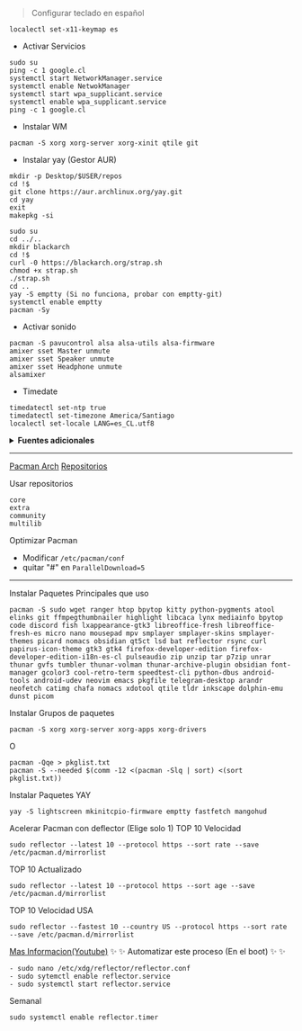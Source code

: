 
> Configurar teclado en español
```
localectl set-x11-keymap es
```

- Activar Servicios
```
sudo su
ping -c 1 google.cl
systemctl start NetworkManager.service
systemctl enable NetwokManager
systemctl start wpa_supplicant.service
systemctl enable wpa_supplicant.service
ping -c 1 google.cl
```

- Instalar WM
```
pacman -S xorg xorg-server xorg-xinit qtile git
```

- Instalar yay (Gestor AUR)
```
mkdir -p Desktop/$USER/repos
cd !$ 
git clone https://aur.archlinux.org/yay.git
cd yay
exit
makepkg -si
```



```
sudo su
cd ../..
mkdir blackarch
cd !$
curl -0 https://blackarch.org/strap.sh
chmod +x strap.sh
./strap.sh
cd ..
yay -S emptty (Si no funciona, probar con emptty-git)
systemctl enable emptty
pacman -Sy
```

- Activar sonido
```
pacman -S pavucontrol alsa alsa-utils alsa-firmware
amixer sset Master unmute
amixer sset Speaker unmute
amixer sset Headphone unmute
alsamixer
``` 

- Timedate
```
timedatectl set-ntp true
timedatectl set-timezone America/Santiago
localectl set-locale LANG=es_CL.utf8
```


   <details>
   <summary><b>Fuentes adicionales</b></summary>
   <br>
   
> Fuentes Asiaticas
```
pacman -S asian-fonts wqy-zenhei ttf-hanazono ttf-baekmuk
```

> Fuentes
```
pacman -S ttf-jetbrains-mono ttf-hack-nerd cantarell ttf-dejavu
```

> Fuentes lib32
```
pacman -S lib32-fontconfig
```
> Emojis
```
pacman -S ttf-joypixels
```
</details>

---

[Pacman Arch](https://wiki.archlinux.org/title/Pacman)
[Repositorios](https://wiki.archlinux.org/title/Official_repositories)

Usar repositorios
```
core
extra
community
multilib
```

Optimizar Pacman

- Modificar ``` /etc/pacman/conf ```
- quitar "#" en ``` ParallelDownload=5 ```

---
Instalar Paquetes Principales que uso
```
pacman -S sudo wget ranger htop bpytop kitty python-pygments atool elinks git ffmpegthumbnailer highlight libcaca lynx mediainfo bpytop code discord fish lxappearance-gtk3 libreoffice-fresh libreoffice-fresh-es micro nano mousepad mpv smplayer smplayer-skins smplayer-themes picard nomacs obsidian qt5ct lsd bat reflector rsync curl papirus-icon-theme gtk3 gtk4 firefox-developer-edition firefox-developer-edition-i18n-es-cl pulseaudio zip unzip tar p7zip unrar thunar gvfs tumbler thunar-volman thunar-archive-plugin obsidian font-manager gcolor3 cool-retro-term speedtest-cli python-dbus android-tools android-udev neovim emacs pkgfile telegram-desktop arandr neofetch catimg chafa nomacs xdotool qtile tldr inkscape dolphin-emu dunst picom
```

Instalar Grupos de paquetes
```
pacman -S xorg xorg-server xorg-apps xorg-drivers 
```

O 
```
pacman -Qqe > pkglist.txt
pacman -S --needed $(comm -12 <(pacman -Slq | sort) <(sort pkglist.txt))
```


Instalar Paquetes YAY
```
yay -S lightscreen mkinitcpio-firmware emptty fastfetch mangohud
```

Acelerar Pacman con deflector (Elige solo 1)
TOP 10 Velocidad
```
sudo reflector --latest 10 --protocol https --sort rate --save /etc/pacman.d/mirrorlist
```
TOP 10 Actualizado
```
sudo reflector --latest 10 --protocol https --sort age --save /etc/pacman.d/mirrorlist
``` 
TOP 10 Velocidad USA
```
sudo reflector --fastest 10 --country US --protocol https --sort rate --save /etc/pacman.d/mirrorlist
```

[Mas Informacion(Youtube)](https://www.youtube.com/watch?v=G6Onhz1lLA0)
:sparkles: :sparkles: Automatizar este proceso (En el boot) :sparkles: :sparkles:
```
- sudo nano /etc/xdg/reflector/reflector.conf
- sudo sytemctl enable reflector.service
- sudo systemctl start reflector.service
```
Semanal
```
sudo systemctl enable reflector.timer
```
